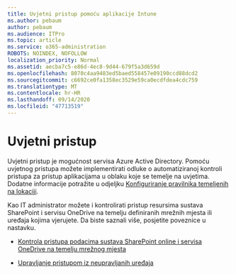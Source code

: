 ```yaml
---
title: Uvjetni pristup pomoću aplikacije Intune
ms.author: pebaum
author: pebaum
ms.audience: ITPro
ms.topic: article
ms.service: o365-administration
ROBOTS: NOINDEX, NOFOLLOW
localization_priority: Normal
ms.assetid: aecba7c5-e86d-4ec8-9d44-679f5a3d659d
ms.openlocfilehash: 8070c4aa9483ed5baed558457e09190ccd88dcd2
ms.sourcegitcommit: c6692ce0fa1358ec3529e59ca0ecdfdea4cdc759
ms.translationtype: MT
ms.contentlocale: hr-HR
ms.lasthandoff: 09/14/2020
ms.locfileid: "47713519"
---
```

# <a name="conditional-access"></a>Uvjetni pristup

Uvjetni pristup je mogućnost servisa Azure Active Directory. Pomoću uvjetnog pristupa možete implementirati odluke o automatiziranoj kontroli pristupa za pristup aplikacijama u oblaku koje se temelje na uvjetima. Dodatne informacije potražite u odjeljku [Konfiguriranje pravilnika temeljenih na lokaciji](https://docs.microsoft.com/azure/active-directory/conditional-access/overview).

Kao IT administrator možete i kontrolirati pristup resursima sustava SharePoint i servisu OneDrive na temelju definiranih mrežnih mjesta ili uređaja kojima vjerujete. Da biste saznali više, posjetite poveznice u nastavku.

- [Kontrola pristupa podacima sustava SharePoint online i servisa OneDrive na temelju mrežnog mjesta](https://docs.microsoft.com/sharepoint/control-access-based-on-network-location)

- [Upravljanje pristupom iz neupravljanih uređaja](https://docs.microsoft.com/sharepoint/control-access-from-unmanaged-devices)

